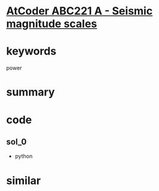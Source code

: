# [AtCoder ABC221 A - Seismic magnitude scales](https://atcoder.jp/contests/abc221/tasks/abc221_a)


# keywords 
power


# summary


# code 
## sol_0
- python


# similar 
